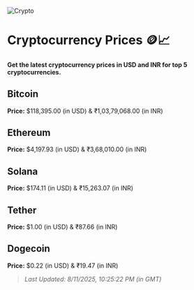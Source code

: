 
![Crypto](https://www.techguide.com.au/wp-content/uploads/2020/11/crypto3.jpeg)

# Cryptocurrency Prices 🪙📈

#### Get the latest cryptocurrency prices in USD and INR for top 5 cryptocurrencies.

## Bitcoin

**Price:** $118,395.00 (in USD) & ₹1,03,79,068.00 (in INR)

## Ethereum

**Price:** $4,197.93 (in USD) & ₹3,68,010.00 (in INR)

## Solana

**Price:** $174.11 (in USD) & ₹15,263.07 (in INR)

## Tether

**Price:** $1.00 (in USD) & ₹87.66 (in INR)

## Dogecoin

**Price:** $0.22 (in USD) & ₹19.47 (in INR)

> _Last Updated: 8/11/2025, 10:25:22 PM (in GMT)_
